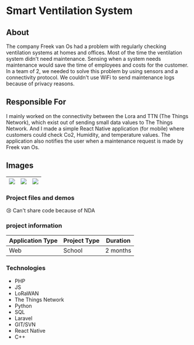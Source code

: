 # Smart Ventilation System


## About
The company Freek van Os had a problem with regularly checking ventilation systems at homes and offices.
Most of the time the ventilation system didn't need maintenance.
Sensing when a system needs maintenance would save the time of employees and costs for the customer.
In a team of 2, we needed to solve this problem by using sensors and a connectivity protocol.
We couldn't use WiFi to send maintenance logs because of privacy reasons.

## Responsible For
I mainly worked on the connectivity between the Lora and TTN (The Things Network), which exist out of sending small data values to The Things Network.
And I made a simple React Native application (for mobile) where customers could check Co2, Humidity, and temperature values.
The application also notifies the user when a maintenance request is made by Freek van Os.

## Images
|<img class="h-18" src="/images/OverzichtBox.jpeg"> |<img class="h-18 ml-3" src="/images/OverzichtIsen.jpg"> |<img class="h-18 ml-3" src="/images/OnderhoudPoster.jpg"> |
|:-------------------------------------------------:|:------------------------------------------------------:|:--------------------------------------------------------:|


### Project files and demos
😢 Can't share code because of NDA

### project information

|**Application Type**| **Project Type** | **Duration** |
|---|--|----------|
|Web| School | 2 months |

### Technologies
- PHP
- JS
- LoRaWAN
- The Things Network
- Python
- SQL
- Laravel
- GIT/SVN
- React Native
- C++


